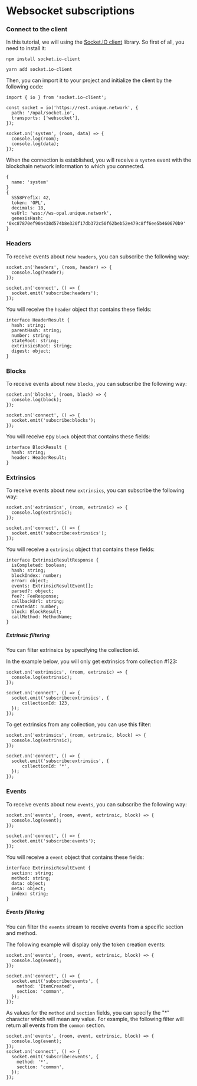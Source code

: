 # Websocket subscriptions

### Connect to the client

In this tutorial, we will using the [Socket.IO client](https://socket.io/docs/v4/client-initialization/) library. So first of all, you need to install it: 

<CodeGroup>
  <CodeGroupItem title="NPM">

```bash:no-line-numbers
npm install socket.io-client
```

</CodeGroupItem>
<CodeGroupItem title="YARN">

```bash:no-line-numbers
yarn add socket.io-client
```

</CodeGroupItem>
</CodeGroup>

Then, you can import it to your project and initialize the client by the following code: 

```typescript:no-line-numbers
import { io } from 'socket.io-client';

const socket = io('https://rest.unique.network', {
  path: '/opal/socket.io',
  transports: ['websocket'],
});

socket.on('system', (room, data) => {
  console.log(room);
  console.log(data);
});
```

When the connection is established, you will receive a `system` event with the blockchain network information to which you connected. 

```typescript:no-line-numbers
{
  name: 'system'
}
{
  SS58Prefix: 42,
  token: 'OPL',
  decimals: 18,
  wsUrl: 'wss://ws-opal.unique.network',
  genesisHash: '0xc87870ef90a438d574b8e320f17db372c50f62beb52e479c8ff6ee5b460670b9'
}
```

### Headers

To receive events about new `headers`, you can subscribe the following way:

```typescript:no-line-numbers
socket.on('headers', (room, header) => {
  console.log(header);
});

socket.on('connect', () => {
  socket.emit('subscribe:headers');  
});
```

You will receive the `header` object that contains these fields:

```typescript:no-line-numbers
interface HeaderResult {
  hash: string;
  parentHash: string;
  number: string;
  stateRoot: string;
  extrinsicsRoot: string;
  digest: object;
}
```

### Blocks

To receive events about new `blocks`, you can subscribe the following way:

```typescript:no-line-numbers
socket.on('blocks', (room, block) => {
  console.log(block);
});

socket.on('connect', () => {
  socket.emit('subscribe:blocks');  
});
```

You will receive еру `block` object that contains these fields:

```typescript:no-line-numbers
interface BlockResult {
  hash: string;
  header: HeaderResult;
}
```

### Extrinsics

To receive events about new `extrinsics`, you can subscribe the following way:

```typescript:no-line-numbers
socket.on('extrinsics', (room, extrinsic) => {
  console.log(extrinsic);
});

socket.on('connect', () => {
  socket.emit('subscribe:extrinsics');  
});
```

You will receive a `extrinsic` object that contains these fields:

```typescript:no-line-numbers
interface ExtrinsicResultResponse {
  isCompleted: boolean;
  hash: string;
  blockIndex: number;
  error: object;
  events: ExtrinsicResultEvent[];
  parsed?: object;
  fee?: FeeResponse;
  callbackUrl: string;
  createdAt: number;
  block: BlockResult;
  callMethod: MethodName;
}
```

##### Extrinsic filtering

You can filter extrinsics by specifying the collection id.

In the example below, you will only get extrinsics from collection #123:

```typescript:no-line-numbers
socket.on('extrinsics', (room, extrinsic) => {
  console.log(extrinsic);
});

socket.on('connect', () => {
  socket.emit('subscribe:extrinsics', {
      collectionId: 123,
  });  
});
```

To get extrinsics from any collection, you can use this filter:

```typescript:no-line-numbers
socket.on('extrinsics', (room, extrinsic, block) => {
  console.log(extrinsic);
});

socket.on('connect', () => {
  socket.emit('subscribe:extrinsics', {
      collectionId: '*',
  });  
});
```

### Events

To receive events about new `events`, you can subscribe the following way:

```typescript:no-line-numbers
socket.on('events', (room, event, extrinsic, block) => {
  console.log(event);
});

socket.on('connect', () => {
  socket.emit('subscribe:events');
});
```

You will receive a `event` object that contains these fields:

```typescript:no-line-numbers
interface ExtrinsicResultEvent {
  section: string;
  method: string;
  data: object;
  meta: object;
  index: string;
}
```

##### Events filtering

You can filter the `events` stream to receive events from a specific section and method.

The following example will display only the token creation events:

```typescript:no-line-numbers
socket.on('events', (room, event, extrinsic, block) => {
  console.log(event);
});

socket.on('connect', () => {
  socket.emit('subscribe:events', {
    method: 'ItemCreated',
    section: 'common',
  });
});
```

As values for the `method` and `section` fields, you can specify the "*" character which will mean any value.
For example, the following filter will return all events from the `common` section.

```typescript:no-line-numbers
socket.on('events', (room, event, extrinsic, block) => {
  console.log(event);
});
socket.on('connect', () => {
  socket.emit('subscribe:events', {
    method: '*',
    section: 'common',
  });
});
```